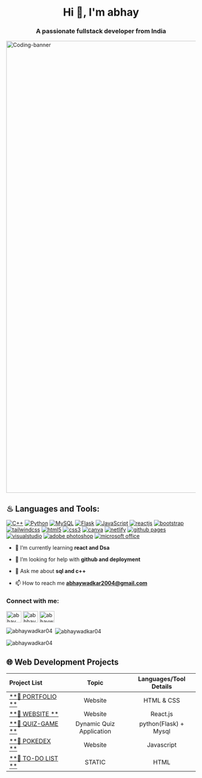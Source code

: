 <h1 align="center">Hi 👋, I'm abhay</h1>
<h3 align="center">A passionate fullstack developer from India</h3>
<img align="center" alt="Coding-banner" width="1200" src="https://64.media.tumblr.com/54805606e41234da265775f4ee8631ef/41d4a35f37c5abf1-f6/s1280x1920/c86995ddee2840dabfff99995367a58ed1382687.gifv">


## ♨ Languages and Tools:

[![C++](https://img.shields.io/badge/C++-00599C?style=for-the-badge&logo=cplusplus&logoColor=white)](https://isocpp.org/)
[![Python](https://img.shields.io/badge/Python-3776AB?style=for-the-badge&logo=python&logoColor=white)](https://www.python.org/)
[![MySQL](https://img.shields.io/badge/MySQL-4479A1?style=for-the-badge&logo=mysql&logoColor=white)](https://www.mysql.com/)
[![Flask](https://img.shields.io/badge/Flask-000000?style=for-the-badge&logo=flask&logoColor=white)](https://flask.palletsprojects.com/)
[![JavaScript](https://img.shields.io/badge/JavaScript-323330?style=for-the-badge&logo=javascript&logoColor=F7DF1E)](https://developer.mozilla.org/en-US/docs/Web/JavaScript)
[![reactjs](https://img.shields.io/badge/React-20232A?style=for-the-badge&logo=react&logoColor=61DAFB)](https://reactjs.org/)
[![bootstrap](https://img.shields.io/badge/Bootstrap-563D7C?style=for-the-badge&logo=bootstrap&logoColor=white)](https://getbootstrap.com)
[![tailwindcss](https://img.shields.io/badge/Tailwind_CSS-38B2AC?style=for-the-badge&logo=tailwind-css&logoColor=white)](https://tailwindcss.com/)
[![html5](https://img.shields.io/badge/HTML5-E34F26?style=for-the-badge&logo=html5&logoColor=white)](https://www.w3.org/html/)
[![css3](https://img.shields.io/badge/CSS3-1572B6?style=for-the-badge&logo=css3&logoColor=white)](https://www.w3schools.com/css/)
[![canva](https://img.shields.io/badge/Canva-%2300C4CC.svg?&style=for-the-badge&logo=Canva&logoColor=white)](https://www.canva.com/)
[![netlify](https://img.shields.io/badge/Netlify-00C7B7?style=for-the-badge&logo=netlify&logoColor=white)](https://www.netlify.com/)
[![github pages](https://img.shields.io/badge/GitHub%20Pages-222222?style=for-the-badge&logo=GitHub%20Pages&logoColor=white)](https://pages.github.com/)
[![visualstudio](https://img.shields.io/badge/VSCode-0078D4?style=for-the-badge&logo=visual%20studio%20code&logoColor=white)](https://code.visualstudio.com/)
[![adobe photoshop](https://img.shields.io/badge/Adobe%20Photoshop-31A8FF?style=for-the-badge&logo=Adobe%20Photoshop&logoColor=black)](https://www.adobe.com/in/products/photoshop.html)
[![microsoft office](https://img.shields.io/badge/Microsoft_Office-D83B01?style=for-the-badge&logo=microsoft-office&logoColor=white)](https://www.office.com/)




- 🌱 I’m currently learning **react and Dsa**

- 🤝 I’m looking for help with **github and deployment**

- 💬 Ask me about **sql and c++**

- 📫 How to reach me **abhaywadkar2004@gmail.com**

<h3 align="left">Connect with me:</h3>
<p align="left">
<a href="https://linkedin.com/in/abhay wadkar" target="blank"><img align="center" src="https://raw.githubusercontent.com/rahuldkjain/github-profile-readme-generator/master/src/images/icons/Social/linked-in-alt.svg" alt="abhay wadkar" height="30" width="40" /></a>
<a href="https://instagram.com/abhhay____" target="blank"><img align="center" src="https://raw.githubusercontent.com/rahuldkjain/github-profile-readme-generator/master/src/images/icons/Social/instagram.svg" alt="abhhay____" height="30" width="40" /></a>
<a href="https://www.leetcode.com/abhaywadkar2004" target="blank"><img align="center" src="https://raw.githubusercontent.com/rahuldkjain/github-profile-readme-generator/master/src/images/icons/Social/leet-code.svg" alt="abhaywadkar2004" height="30" width="40" /></a>
</p>

<p><img align="left" src="https://github-readme-stats.vercel.app/api/top-langs?username=abhaywadkar04&show_icons=true&locale=en&layout=compact" alt="abhaywadkar04" /></p>

<p>&nbsp;<img align="center" src="https://github-readme-stats.vercel.app/api?username=abhaywadkar04&show_icons=true&locale=en" alt="abhaywadkar04" /></p>


<p><img align="center" src="https://github-readme-streak-stats.herokuapp.com/?user=abhaywadkar04&" alt="abhaywadkar04" /></p>

## 🌐 Web Development Projects 

| Project List | Topic | Languages/Tool Details |
| :--- | :---: | :---: |
| [**🔗 PORTFOLIO **](https://glowing-rugelach-feca45.netlify.app/)| Website | HTML & CSS |
| [**🔗 WEBSITE **](https://starlit-granita-b5ebef.netlify.app/)| Website | React.js |
| [**🔗 QUIZ-GAME **]() | Dynamic Quiz Application |python(Flask) + Mysql |
| [**🔗 POKEDEX **](https://abhaywadkar04.github.io/newpokidex/) | Website | Javascript  |
| [**🔗 TO-DO LIST **](https://adorable-sundae-f32588.netlify.app/)| STATIC | HTML | Javascript |


